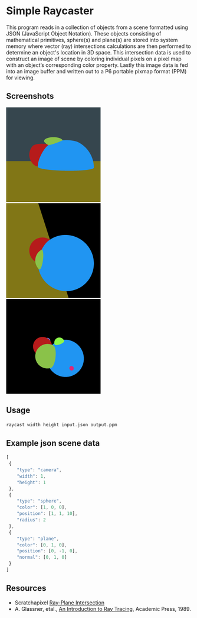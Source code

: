 # Simple Raycaster

This program reads in a collection of objects from a scene formatted using JSON (JavaScript Object Notation). These objects consisting of mathematical primitives, sphere(s) and plane(s) are stored into system memory where vector (ray) intersections calculations are then performed to determine an object's location in 3D space. This intersection data is used to construct an image of scene by coloring individual pixels on a pixel map with an object’s corresponding color property. Lastly this image data is fed into an image buffer and written out to a P6 portable pixmap format (PPM) for viewing.

## Screenshots
<img src="https://github.com/jbredeme/Raycaster/blob/master/example/png/example01.png" width="256"> <img src="https://github.com/jbredeme/Raycaster/blob/master/example/png/example02.png" width="256"> <img src="https://github.com/jbredeme/Raycaster/blob/master/example/png/example03.png" width="256">

## Usage
```c
raycast width height input.json output.ppm
```

## Example json scene data
```javascript
[
 {
    "type": "camera",
    "width": 1,
    "height": 1
 },
 {
    "type": "sphere",
    "color": [1, 0, 0],
    "position": [1, 1, 10],
    "radius": 2
 },
 {
    "type": "plane",
    "color": [0, 1, 0],
    "position": [0, -1, 0],
    "normal": [0, 1, 0]
 }
]
```

## Resources
* Scratchapixel [Ray-Plane Intersection] 
* A. Glassner, etal., [An Introduction to Ray Tracing], Academic Press, 1989.

[An Introduction to Ray Tracing]: http://www.siggraph.org/education/materials/HyperGraph/raytrace/rtinter0.htm
[Ray-Plane Intersection]: http://www.scratchapixel.com/lessons/3d-basic-rendering/minimal-ray-tracer-rendering-simple-shapes/ray-plane-and-ray-disk-intersection
